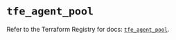 # `tfe_agent_pool`

Refer to the Terraform Registry for docs: [`tfe_agent_pool`](https://registry.terraform.io/providers/hashicorp/tfe/0.58.1/docs/resources/agent_pool).
